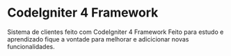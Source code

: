 # CodeIgniter 4 Framework


Sistema de clientes feito com CodeIgniter 4 Framework
Feito para estudo e aprendizado fique a vontade para melhorar e adicicionar novas funcionalidades.
